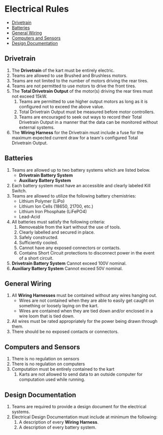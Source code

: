 <!-- omit in toc -->
# Electrical Rules

- [Drivetrain](#drivetrain)
- [Batteries](#batteries)
- [General Wiring](#general-wiring)
- [Computers and Sensors](#computers-and-sensors)
- [Design Documentation](#design-documentation)

## Drivetrain

 1. The __Drivetrain__ of the kart must be entirely electric.
 2. Teams are allowed to use Brushed and Brushless motors.
 3. Teams are not limited to the number of motors driving the rear tires.
 4. Teams are not permitted to use motors to drive the front tires.
 5. The __Total Drivetrain Output__ of the motor(s) driving the rear tires must not exceed 15kW.
    1. Teams are permitted to use higher output motors as long as it is configured not to exceed the above value.
    2. Total Drivetrain Output must be measured before motor controllers.
    3. Teams are encouraged to seek out ways to record their Total Drivetrain Output in a manner that the data can be monitored without external systems.
 6. The __Wiring Harness__ for the Drivetrain must include a fuse for the maximum expected current draw for a team's configured Total Drivetrain Output.

## Batteries

 1. Teams are allowed up to two battery systems which are listed below.
    * __Drivetrain Battery System__
    * __Auxiliary Battery System__
 2. Each battery system must have an accessible and clearly labeled Kill Switch.
 3. Teams are allowed to utilize the following battery chemistries:
    * Lithium Polymer (LiPo)
    * Lithium Ion Cells (18650, 21700, etc.)
    * Lithium Iron Phosphate (LiFePO4)
    * Lead-Acid
 4. All batteries must satisfy the following criteria:
    1. Removeable from the kart without the use of tools.
    2. Clearly labelled and secured in place.
    3. Safely constructed.
    4. Sufficiently cooled.
    5. Cannot have any exposed connectors or contacts.
    6. Contains Short Circuit protections to disconnect power in the event of a short circuit.
 5. __Drivetrain Battery System__ Cannot exceed 100V nominal.
 6. __Auxiliary Battery System__ Cannot exceed 50V nominal.

## General Wiring

 1. All __Wiring Harnesses__ must be contained without any wires hanging out.
    * Wires are not contained when they are able to easily get caught on something or loosely laying on the kart.
    * Wires are contained when they are tied down and/or enclosed in a wire loom that is tied down.
 2. All wires must be rated appropriately for the power being drawn through them.
 3. There should be no exposed contacts or connectors.

## Computers and Sensors

 1. There is no regulation on sensors
 2. There is no regulation on computers
 3. Computation must be entirely contained to the kart
    1. Karts are not allowed to send data to an outside computer for computation used while running.

## Design Documentation

 1. Teams are required to provide a design document for the electrical systems.
 2. Electrical Design Documentation must include at minimum the following:
    1. A description of every __Wiring Harness__.
    2. A description of every battery system.